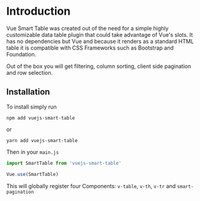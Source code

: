 # Introduction

Vue Smart Table was created out of the need for a simple highly customizable data table plugin 
that could take advantage of Vue's slots. It has no dependencies but Vue and because it 
renders as a standard HTML table it is compatible with CSS Frameworks such as Bootstrap and Foundation.

Out of the box you will get filtering, column sorting, client side pagination and row selection.

## Installation
To install simply run
```
npm add vuejs-smart-table
```
or
```
yarn add vuejs-smart-table
```

Then in your `main.js`
```js
import SmartTable from 'vuejs-smart-table'

Vue.use(SmartTable)
```
This will globally register four Components: `v-table`, `v-th`, `v-tr` and `smart-pagination`
